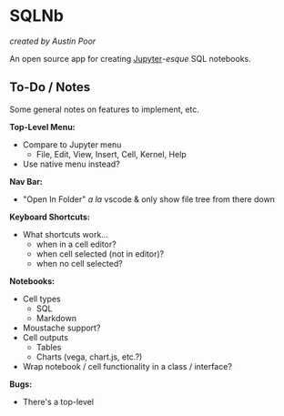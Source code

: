 # SQLNb

_created by Austin Poor_

An open source app for creating [Jupyter](https://jupyter.org)_-esque_ SQL notebooks.


## To-Do / Notes

Some general notes on features to implement, etc.

**Top-Level Menu:**
- Compare to Jupyter menu
  - File, Edit, View, Insert, Cell, Kernel, Help
- Use native menu instead?

**Nav Bar:**
- "Open In Folder" _a la_ vscode & only show file tree from there down

**Keyboard Shortcuts:**
- What shortcuts work... 
    - when in a cell editor? 
    - when cell selected (not in editor)? 
    - when no cell selected?

**Notebooks:**
- Cell types
  - SQL
  - Markdown
- Moustache support?
- Cell outputs
  - Tables
  - Charts (vega, chart.js, etc.?)
- Wrap notebook / cell functionality in a class / interface?

**Bugs:**
- There's a top-level
